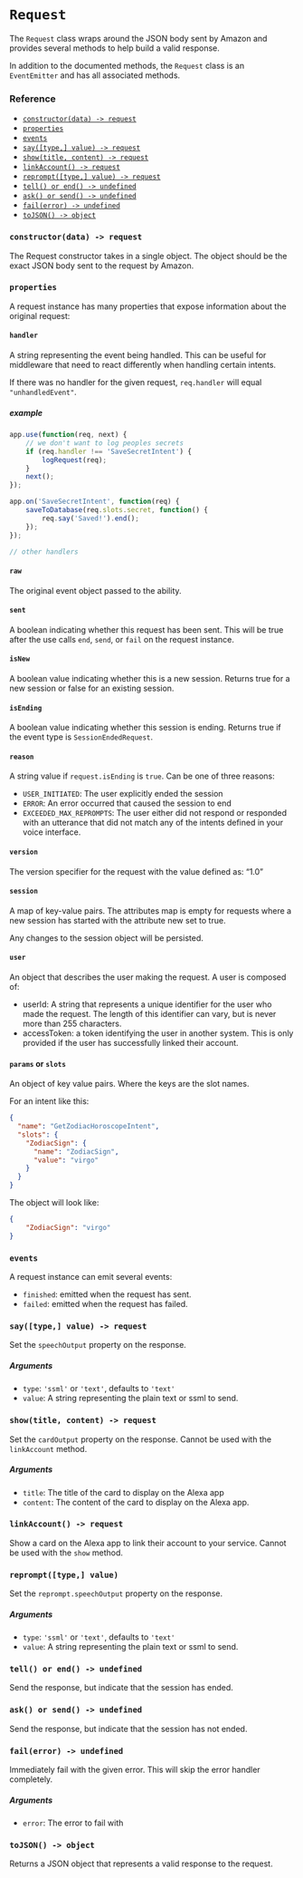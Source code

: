 # `Request`
The `Request` class wraps around the JSON body sent by Amazon and
provides several methods to help build a valid response.

In addition to the documented methods, the `Request` class is an
`EventEmitter` and has all associated methods.

### Reference
 - [`constructor(data) -> request`](#constructordata---request)
 - [`properties`](#properties)
 - [`events`](#events)
 - [`say([type,] value) -> request`](#saytype-value---request)
 - [`show(title, content) -> request`](#showtitle-content---request)
 - [`linkAccount() -> request`](#linkaccount---request)
 - [`reprompt([type,] value) -> request`](#reprompttype-value)
 - [`tell() or end() -> undefined`](#tell-or-end---undefined)
 - [`ask() or send() -> undefined`](#ask-or-send---undefined)
 - [`fail(error) -> undefined`](#failerror---undefined)
 - [`toJSON() -> object`](#tojson---object)


### `constructor(data) -> request`
The Request constructor takes in a single object. The object should be
the exact JSON body sent to the request by Amazon.

### `properties`
A request instance has many properties that expose information about the
original request:

#### `handler`
A string representing the event being handled. This can be useful for middleware
that need to react differently when handling certain intents.

If there was no handler for the given request, `req.handler` will equal `"unhandledEvent"`.

##### example
```js
app.use(function(req, next) {
    // we don't want to log peoples secrets
    if (req.handler !== 'SaveSecretIntent') {
        logRequest(req);
    }
    next();
});

app.on('SaveSecretIntent', function(req) {
    saveToDatabase(req.slots.secret, function() {
        req.say('Saved!').end();
    });
});

// other handlers
```

#### `raw`
The original event object passed to the ability.

#### `sent`
A boolean indicating whether this request has been sent.
This will be true after the use calls `end`, `send`, or `fail` on the request instance.

#### `isNew`
A boolean value indicating whether this is a new session. Returns true for a new session or false for an existing session.

#### `isEnding`
A boolean value indicating whether this session is ending.
Returns true if the event type is `SessionEndedRequest`.

#### `reason`
A string value if `request.isEnding` is `true`. Can be one of three reasons:
 * `USER_INITIATED`: The user explicitly ended the session
 * `ERROR`: An error occurred that caused the session to end
 * `EXCEEDED_MAX_REPROMPTS`: The user either did not respond or responded with an utterance that did not match any of the intents defined in your voice interface.

#### `version`
The version specifier for the request with the value defined as: “1.0”

#### `session`
A map of key-value pairs. The attributes map is empty for requests where a new session has started with the attribute new set to true.

Any changes to the session object will be persisted.

#### `user`
An object that describes the user making the request. A user is composed of:
 * userId: A string that represents a unique identifier for the user who made the request. The length of this identifier can vary, but is never more than 255 characters.
 * accessToken: a token identifying the user in another system. This is only provided if the user has successfully linked their account.

#### `params` or `slots`
An object of key value pairs. Where the keys are the slot names.

For an intent like this:
```json
{
  "name": "GetZodiacHoroscopeIntent",
  "slots": {
    "ZodiacSign": {
      "name": "ZodiacSign",
      "value": "virgo"
    }
  }
}
```

The object will look like:
```json
{
    "ZodiacSign": "virgo"
}
```

### `events`
A request instance can emit several events:
 - `finished`: emitted when the request has sent.
 - `failed`:  emitted when the request has failed.


### `say([type,] value) -> request`
Set the `speechOutput` property on the response.

##### Arguments
 - `type`: `'ssml'` or `'text'`, defaults to `'text'`
 - `value`: A string representing the plain text or ssml to send.

### `show(title, content) -> request`
Set the `cardOutput` property on the response. Cannot be used
with the `linkAccount` method.

##### Arguments
 - `title`: The title of the card to display on the Alexa app
 - `content`: The content of the card to display on the Alexa app.

### `linkAccount() -> request`
Show a card on the Alexa app to link their account to your service. Cannot be used with the `show` method.

### `reprompt([type,] value)`
Set the `reprompt.speechOutput` property on the response.

##### Arguments
 - `type`: `'ssml'` or `'text'`, defaults to `'text'`
 - `value`: A string representing the plain text or ssml to send.

### `tell() or end() -> undefined`
Send the response, but indicate that the session has ended.

### `ask() or send() -> undefined`
Send the response, but indicate that the session has not ended.

### `fail(error) -> undefined`
Immediately fail with the given error. This will skip the error handler
completely.

##### Arguments
 - `error`: The error to fail with

### `toJSON() -> object`
Returns a JSON object that represents a valid response to the request.
